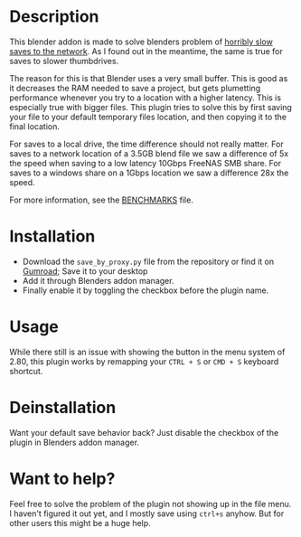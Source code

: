 # Description

This blender addon is made to solve blenders problem of [horribly slow saves to the network](https://blender.stackexchange.com/questions/149926/saving-blend-files-straight-to-server-nets-0-5-speed-of-a-windows-file-copy-ho).
As I found out in the meantime, the same is true for saves to slower thumbdrives.

The reason for this is that Blender uses a very small buffer. This is good as it decreases the RAM needed to save a project, but gets plumetting performance whenever you try to a location with a higher latency.
This is especially true with bigger files. This plugin tries to solve this by first saving your file to your default temporary files location, and then copying it to the final location.

For saves to a local drive, the time difference should not really matter. 
For saves to a network location of a 3.5GB blend file we saw a difference of 5x the speed when saving to a low latency 10Gbps FreeNAS SMB share.
For saves to a windows share on a 1Gbps location we saw a difference 28x the speed.

For more information, see the [BENCHMARKS](BENCHMARKS.md) file.

# Installation

- Download the `save_by_proxy.py` file from the repository or find it on [Gumroad](https://gum.co/LDanY); Save it to your desktop
- Add it through Blenders addon manager.
- Finally enable it by toggling the checkbox before the plugin name.

# Usage

While there still is an issue with showing the button in the menu system of 2.80, this plugin works by remapping your `CTRL + S` or `CMD + S` keyboard shortcut.

# Deinstallation

Want your default save behavior back? Just disable the checkbox of the plugin in Blenders addon manager.

# Want to help?

Feel free to solve the problem of the plugin not showing up in the file menu. I haven't figured it out yet, and I mostly save using `ctrl+s` anyhow. But for other users this might be a huge help.
